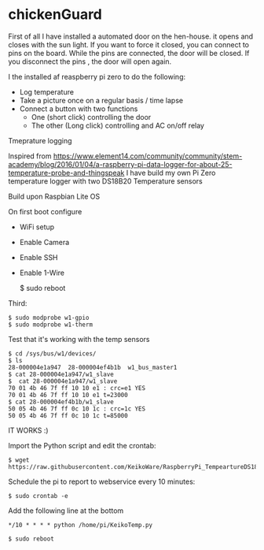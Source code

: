 # chickenGuard

First of all I have installed a automated door on the hen-house. it opens and closes with the sun light.
If you want to force it closed, you can connect to pins on the board. While the pins are connected, the door will be closed. If you disconnect the pins , the door will open again.

I the installed af reaspberry pi zero to do the following:
 - Log temperature
 - Take a picture once on a regular basis / time lapse
 - Connect a button with two functions
    - One (short click) controlling the door
    - The other (Long click) controlling and AC on/off relay
 
 Tmeprature logging

Inspired from https://www.element14.com/community/community/stem-academy/blog/2016/01/04/a-raspberry-pi-data-logger-for-about-25-temperature-probe-and-thingspeak
I have build my own Pi Zero temperature logger with two DS18B20 Temperature sensors

Build upon Raspbian Lite OS

On first boot configure
 - WiFi setup
 - Enable Camera
 - Enable SSH
 - Enable 1-Wire

    $ sudo reboot

Third:

    $ sudo modprobe w1-gpio 
    $ sudo modprobe w1-therm

Test that it's working with the temp sensors

    $ cd /sys/bus/w1/devices/
    $ ls
    28-000004e1a947  28-000004ef4b1b  w1_bus_master1
    $ cat 28-000004e1a947/w1_slave
    $  cat 28-000004e1a947/w1_slave
    70 01 4b 46 7f ff 10 10 e1 : crc=e1 YES
    70 01 4b 46 7f ff 10 10 e1 t=23000
    $ cat 28-000004ef4b1b/w1_slave
    50 05 4b 46 7f ff 0c 10 1c : crc=1c YES
    50 05 4b 46 7f ff 0c 10 1c t=85000
IT WORKS :)

Import the Python script and edit the crontab:

    $ wget https://raw.githubusercontent.com/KeikoWare/RaspberryPi_TempeartureDS18B20/master/KeikoTemp.py

Schedule the pi to report to webservice every 10 minutes:

    $ sudo crontab -e

Add the following line at the bottom

    */10 * * * * python /home/pi/KeikoTemp.py

    $ sudo reboot
